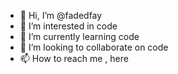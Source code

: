 - 👋 Hi, I’m @fadedfay
- 👀 I’m interested in code
- 🌱 I’m currently learning code
- 💞️ I’m looking to collaborate on code
- 📫 How to reach me , here

<!---
fadedfay/fadedfay is a ✨ special ✨ repository because its `README.md` (this file) appears on your GitHub profile.
You can click the Preview link to take a look at your changes.
--->
